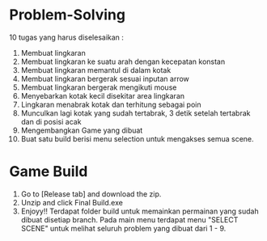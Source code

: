 # Problem-Solving
10 tugas yang harus diselesaikan :

1. Membuat lingkaran
2. Membuat lingkaran ke suatu arah dengan kecepatan konstan
3. Membuat lingkaran memantul di dalam kotak
4. Membuat lingkaran bergerak sesuai inputan arrow
5. Membuat lingkaran bergerak mengikuti mouse
6. Menyebarkan kotak kecil disekitar area lingkaran
7. Lingkaran menabrak kotak dan terhitung sebagai poin
8. Munculkan lagi kotak yang sudah tertabrak, 3 detik setelah tertabrak dan di posisi acak
9. Mengembangkan Game yang dibuat
10. Buat satu build berisi menu selection untuk mengakses semua scene.

# Game Build
1. Go to [Release tab] and download the zip.
2. Unzip and click Final Build.exe
3. Enjoyy!!
Terdapat folder build untuk memainkan permainan yang sudah dibuat disetiap branch. Pada main menu terdapat menu "SELECT SCENE" untuk melihat seluruh problem yang dibuat dari 1 - 9.

